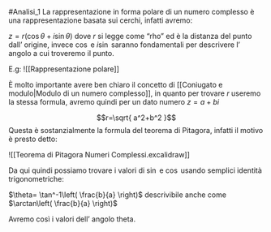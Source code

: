 #Analisi_1
La rappresentazione in forma polare di un numero complesso è una rappresentazione basata sui cerchi, infatti avremo:

$z=r(\cos \theta+i\sin \theta)$ dove $r$ si legge come “rho” ed è la distanza del punto dall’ origine, invece $\cos$ e $i\sin$ saranno fondamentali per descrivere l’ angolo a cui troveremo il punto.

E.g:
![[Rappresentazione polare]]

È molto importante avere ben chiaro il concetto di [[Coniugato e modulo|Modulo di un numero complesso]], in quanto per trovare $r$ useremo la stessa formula, avremo quindi per un dato numero $z=a+bi$

$$r=\sqrt{ a^2+b^2 }$$
Questa è sostanzialmente la formula del teorema di Pitagora, infatti il motivo è presto detto:

![[Teorema di Pitagora Numeri Complessi.excalidraw]]

Da qui quindi possiamo trovare i valori di $\sin$ e $\cos$ usando semplici identità trigonometriche:

$\theta= \tan^-1\left( \frac{b}{a} \right)$ descrivibile anche come $\arctan\left( \frac{b}{a} \right)$

Avremo così i valori dell’ angolo theta.

